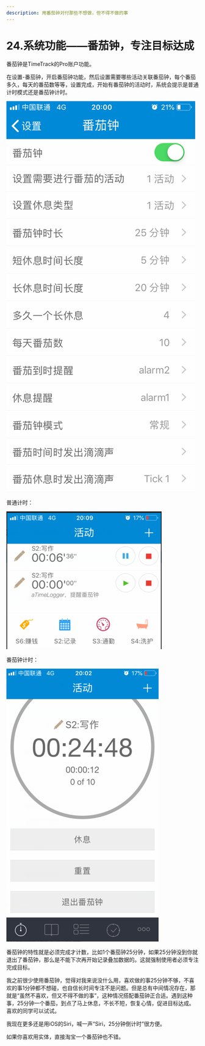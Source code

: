 ```yaml
---
description: 用番茄钟对付那些不想做，但不得不做的事
---
```


# 24.系统功能——番茄钟，专注目标达成

番茄钟是TimeTrack的Pro账户功能。

在设置-番茄钟，开启番茄钟功能，然后设置需要哪些活动关联番茄钟，每个番茄多久，每天的番茄数等等，设置完成，开始有番茄钟的活动时，系统会提示是普通计时模式还是番茄钟计时。

![](../.gitbook/assets/tu-pian%20%2823%29.png)

普通计时：

![](../.gitbook/assets/tu-pian%20%28117%29.png)

番茄钟计时：

![](../.gitbook/assets/tu-pian%20%28118%29.png)

番茄钟的特性就是必须完成才计数，比如1个番茄钟25分钟，如果25分钟没到你就退出了番茄钟，那么是不能下次再开始记录叠加数据的。这就强制使用者必须专注完成目标。

我之前很少使用番茄钟，觉得对我来说没什么用，喜欢做的事25分钟不够，不喜欢的事1分钟都不想碰，也自信长时间专注不是问题。但是总有中间情况存在，那就是“虽然不喜欢，但又不得不做的事”，这种情况搭配番茄钟正合适。遇到这种事，25分钟一个番茄，到点了马上休息，不长不短，恢复心情，促进目标达成。喜欢的同学可以试试。

我现在更多还是用iOS的Siri，喊一声“Siri，25分钟倒计时”很方便。

如果你喜欢用实体，直接淘宝一个番茄钟也不错。

